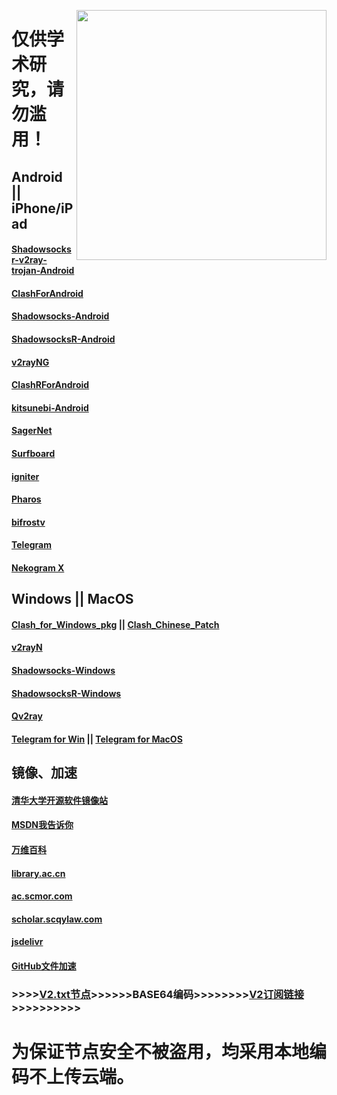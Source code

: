 [<img align="right" src="https://github.com/KPI0/academic-research/blob/main/image/ahmem-sc1cm.png" width="400px" />](https://baike.baidu.com/item/%E8%A1%8C%E6%94%BF%E5%A4%84%E7%BD%9A/662146?fr=aladdin)
# 仅供学术研究，请勿滥用！
## Android ||  iPhone/iPad
#### [Shadowsocksr-v2ray-trojan-Android](https://github.com/xxf098/shadowsocksr-v2ray-trojan-android/releases)
#### [ClashForAndroid](https://github.com/Kr328/ClashForAndroid/releases) 
#### [Shadowsocks-Android](https://github.com/shadowsocks/shadowsocks-android/releases)
#### [ShadowsocksR-Android](https://github.com/HMBSbige/ShadowsocksR-Android/releases)
#### [v2rayNG](https://github.com/2dust/v2rayNG/releases)
#### [ClashRForAndroid](https://github.com/naicfeng/ClashRForAndroid/releases)
#### [kitsunebi-Android](https://github.com/eycorsican/kitsunebi-android/releases)
#### [SagerNet](https://github.com/SagerNet/SagerNet/releases)
#### [Surfboard](https://manual.getsurfboard.com/)
#### [igniter](https://github.com/trojan-gfw/igniter/releases)
#### [Pharos](https://github.com/PharosVip/Pharos-Android-Test/releases)
#### [bifrostv](https://github.com/v2raym/bifrostv)
#### [Telegram](https://telegram.org/android)
#### [Nekogram X](https://github.com/NekoX-Dev/NekoX/releases)

## Windows || MacOS
#### [Clash_for_Windows_pkg](https://github.com/Fndroid/clash_for_windows_pkg/releases)  ||  [Clash_Chinese_Patch](https://github.com/BoyceLig/Clash_Chinese_Patch/releases)
#### [v2rayN](https://github.com/2dust/v2rayN/releases)
#### [Shadowsocks-Windows](https://github.com/shadowsocks/shadowsocks-windows/releases)
#### [ShadowsocksR-Windows](https://github.com/HMBSbige/ShadowsocksR-Windows/releases)
#### [Qv2ray](https://github.com/Qv2ray/Qv2ray/releases)
#### [Telegram for Win](https://desktop.telegram.org/)  || [Telegram for MacOS](https://macos.telegram.org/)

## 镜像、加速
#### [清华大学开源软件镜像站](https://mirrors4.tuna.tsinghua.edu.cn/)
#### [MSDN我告诉你](https://msdn.itellyou.cn/)
#### [万维百科](https://www.wanweibaike.net/)
#### [library.ac.cn](https://www.library.ac.cn/)
#### [ac.scmor.com](https://ac.scmor.com/)
#### [scholar.scqylaw.com](http://scholar.scqylaw.com/)
#### [jsdelivr](https://www.jsdelivr.com/)
#### [GitHub文件加速](https://gitcdn.top/)

### >>>>[V2.txt节点](https://github.com/KPI0/Freedom/blob/main/V2.txt)>>>>>>BASE64编码>>>>>>>>[V2订阅链接](https://github.com/KPI0/Freedom/blob/main/V2)>>>>>>>>>>

# 为保证节点安全不被盗用，均采用本地编码不上传云端。
